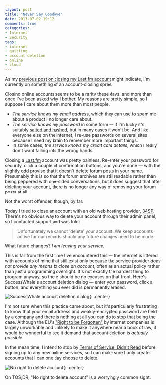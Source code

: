 ```yaml
---
layout: post
title: "Never Say Goodbye"
date: 2013-07-02 19:12
comments: true
categories:
- Internet
- Security
tags:
- internet
- quitting
- account deletion
- online
- cloud 
---
```


As my [previous post on closing my Last.fm account](/blog/the-last-of-last-dot-fm-seven-years-in-pretty-graphs/) might indicate, I'm currently on something of an account-closing spree.

Closing online accounts seems to be a rarity these days, and more than once I've been asked why I bother. My reasons are pretty simple, so I suppose I care about them more than most people.

* *The service knows my email address*, which they can use to spam me about a product I no longer care about.
* *The service knows my password* in some form &mdash; if I'm lucky it's suitably [salted and hashed](http://crackstation.net/hashing-security.htm), but in many cases it won't be. And like everyone else on the internet, I re-use passwords on several sites because I need my brain to remember more important things.
* In some cases, *the service knows my credit card details*, which I really don't want falling into the wrong hands.

Closing a [Last.fm](http://last.fm) account was pretty painless. Re-enter your password for security, click a couple of confirmation buttons, and you're done &mdash; with the slightly odd proviso that it doesn't delete forum posts in your name. Presumably this is so that the forum archives are still readable rather than being peppered with one-sided conversations, but it does suggest that after deleting your account, there is no longer any way of removing your forum posts at all.

Not the worst offender, though, by far.

Today I tried to close an account with an old web hosting provider, [34SP](http://www.34sp.com). There's no obvious way to delete your account through their admin panel, so I contacted support and was told:

> Unfortunately we cannot 'delete' your account. We keep accounts active for our records should any future changes need to be made.

What future changes? *I am leaving your service.*

This is far from the first time I've encountered this &mdash; the internet is littered with accounts of mine that still exist only because the service provider *does not provide any means to close an account*, often as an actual policy rather than just a programming oversight. It's not exactly the hardest thing to program anyway, so there should be no excuses on that front. Here's SuccessWhale's account deletion dialog &mdash; enter your password, click a button, and everything you ever did is permanently erased.

![SuccessWhale account deletion dialog](https://files.ianrenton.com/sites/blog/2013/07/sw-deleteaccount.png){: .center}

I'm not sure when this practice came about, but it's particularly frustrating to know that your email address and weakly-encrypted password are held by a company and there is nothing at all you can do to stop that being the case. Although the EU's ["Right to be Forgotten"](http://www.bbc.co.uk/news/technology-16677370) by internet companies is largely unworkable and unlikely to make it anywhere near a book of law, it would be wonderful to see it demand that account deletion is *actually possible*.

In the mean time, I intend to stop by [Terms of Service, Didn't Read](http://tosdr.org/) before signing up to any new online services, so I can make sure I only create accounts that I can one day choose to delete.

![No right to delete account](https://files.ianrenton.com/sites/blog/2013/07/norighttodelete.png){: .center}

On TOS;DR, "No right to delete account" is a worryingly common sight.
